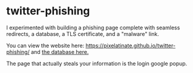 # twitter-phishing

I experimented with building a phishing page complete with seamless redirects, a database, a TLS certificate, and a "malware" link. 

You can view the website here: https://pixelatinate.github.io/twitter-phishing/
and [the database here.](https://docs.google.com/spreadsheets/d/1rJULDWSm8zrOfq7LLYnTzv5g-mAFgXLTM6GvQvOXbqs/edit?usp=sharing)

The page that actually steals your information is the login google popup. 
